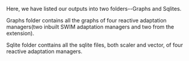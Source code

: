 Here, we have listed our outputs into two folders--Graphs and Sqlites.

Graphs folder contains all the graphs of four reactive adaptation managers(two inbuilt SWIM adaptation managers and two from the extension).

Sqlite folder conttains all the sqlite files, both scaler and vector, of four reactive adaptation managers.
